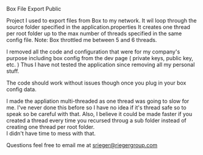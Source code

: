 Box File Export Public

Project I used to export files from Box to my network.  It wil loop through the source folder specified in the application.properties
It creates one thread per root folder up to the max number of threads specified in the same config file.  Note: Box throttled me between 5 and 6 threads.

I removed all the code and configuration that were for my company's purpose including box config from the dev page ( private keys, public key, etc.  )
Thus I have not tested the application since removing all my personal stuff.

The code should work without issues though once you plug in your box config data.  

I made the appliation multi-threaded as one thread was going to slow for me.  I've never done this before so I have no idea if it's thread safe so to speak so be careful with that.
Also, I believe it could be made faster if you created a thread every time you recursed throug a sub folder instead of creating one thread per root folder.  
I didn't have time to mess with that.

Questions feel free to email me at srieger@riegergroup.com